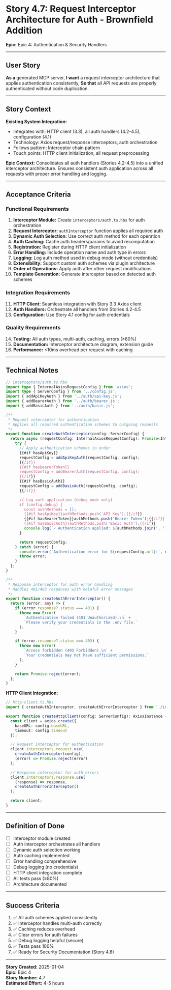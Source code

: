 # Story 4.7: Request Interceptor Architecture for Auth - Brownfield Addition

**Epic:** Epic 4: Authentication & Security Handlers

---

## User Story

**As a** generated MCP server,
**I want** a request interceptor architecture that applies authentication consistently,
**So that** all API requests are properly authenticated without code duplication.

---

## Story Context

**Existing System Integration:**
- Integrates with: HTTP client (3.3), all auth handlers (4.2-4.5), configuration (4.1)
- Technology: Axios request/response interceptors, auth orchestration
- Follows pattern: Interceptor chain pattern
- Touch points: HTTP client initialization, all request preprocessing

**Epic Context:**
Consolidates all auth handlers (Stories 4.2-4.5) into a unified interceptor architecture. Ensures consistent auth application across all requests with proper error handling and logging.

---

## Acceptance Criteria

### Functional Requirements

1. **Interceptor Module:** Create `interceptors/auth.ts.hbs` for auth orchestration
2. **Request Interceptor:** `authInterceptor` function applies all required auth
3. **Dynamic Auth Selection:** Use correct auth method for each operation
4. **Auth Caching:** Cache auth headers/params to avoid recomputation
5. **Registration:** Register during HTTP client initialization
6. **Error Handling:** Include operation name and auth type in errors
7. **Logging:** Log auth method used in debug mode (without credentials)
8. **Extensibility:** Support custom auth schemes via plugin architecture
9. **Order of Operations:** Apply auth after other request modifications
10. **Template Generation:** Generate interceptor based on detected auth schemes

### Integration Requirements

11. **HTTP Client:** Seamless integration with Story 3.3 Axios client
12. **Auth Handlers:** Orchestrate all handlers from Stories 4.2-4.5
13. **Configuration:** Use Story 4.1 config for auth credentials

### Quality Requirements

14. **Testing:** All auth types, multi-auth, caching, errors (≥80%)
15. **Documentation:** Interceptor architecture diagram, extension guide
16. **Performance:** <10ms overhead per request with caching

---

## Technical Notes

```typescript
// interceptors/auth.ts.hbs
import type { InternalAxiosRequestConfig } from 'axios';
import type { ServerConfig } from '../config.js';
import { addApiKeyAuth } from '../auth/api-key.js';
import { addBearerAuth } from '../auth/bearer.js';
import { addBasicAuth } from '../auth/basic.js';

/**
 * Request interceptor for authentication
 * Applies all required authentication schemes to outgoing requests
 */
export function createAuthInterceptor(config: ServerConfig) {
  return async (requestConfig: InternalAxiosRequestConfig): Promise<InternalAxiosRequestConfig> => {
    try {
      // Apply authentication schemes in order
      {{#if hasApiKey}}
      requestConfig = addApiKeyAuth(requestConfig, config);
      {{/if}}
      {{#if hasBearerToken}}
      requestConfig = addBearerAuth(requestConfig, config);
      {{/if}}
      {{#if hasBasicAuth}}
      requestConfig = addBasicAuth(requestConfig, config);
      {{/if}}

      // Log auth application (debug mode only)
      if (config.debug) {
        const authMethods = [];
        {{#if hasApiKey}}authMethods.push('API Key');{{/if}}
        {{#if hasBearerToken}}authMethods.push('Bearer Token');{{/if}}
        {{#if hasBasicAuth}}authMethods.push('Basic Auth');{{/if}}
        console.log(`✓ Authentication applied: ${authMethods.join(', ')}`);
      }

      return requestConfig;
    } catch (error) {
      console.error(`Authentication error for ${requestConfig.url}:`, error.message);
      throw error;
    }
  };
}

/**
 * Response interceptor for auth error handling
 * Handles 401/403 responses with helpful error messages
 */
export function createAuthErrorInterceptor() {
  return (error: any) => {
    if (error.response?.status === 401) {
      throw new Error(
        `Authentication failed (401 Unauthorized).\n` +
        `Please verify your credentials in the .env file.`
      );
    }

    if (error.response?.status === 403) {
      throw new Error(
        `Access forbidden (403 Forbidden).\n` +
        `Your credentials may not have sufficient permissions.`
      );
    }

    return Promise.reject(error);
  };
}
```

**HTTP Client Integration:**
```typescript
// http-client.ts.hbs
import { createAuthInterceptor, createAuthErrorInterceptor } from './interceptors/auth.js';

export function createHttpClient(config: ServerConfig): AxiosInstance {
  const client = axios.create({
    baseURL: config.baseURL,
    timeout: config.timeout
  });

  // Request interceptor for authentication
  client.interceptors.request.use(
    createAuthInterceptor(config),
    (error) => Promise.reject(error)
  );

  // Response interceptor for auth errors
  client.interceptors.response.use(
    (response) => response,
    createAuthErrorInterceptor()
  );

  return client;
}
```

---

## Definition of Done

- [ ] Interceptor module created
- [ ] Auth interceptor orchestrates all handlers
- [ ] Dynamic auth selection working
- [ ] Auth caching implemented
- [ ] Error handling comprehensive
- [ ] Debug logging (no credentials)
- [ ] HTTP client integration complete
- [ ] All tests pass (≥80%)
- [ ] Architecture documented

---

## Success Criteria

1. ✅ All auth schemes applied consistently
2. ✅ Interceptor handles multi-auth correctly
3. ✅ Caching reduces overhead
4. ✅ Clear errors for auth failures
5. ✅ Debug logging helpful (secure)
6. ✅ Tests pass 100%
7. ✅ Ready for Security Documentation (Story 4.8)

---

**Story Created:** 2025-01-04  
**Epic:** Epic 4  
**Story Number:** 4.7  
**Estimated Effort:** 4-5 hours
